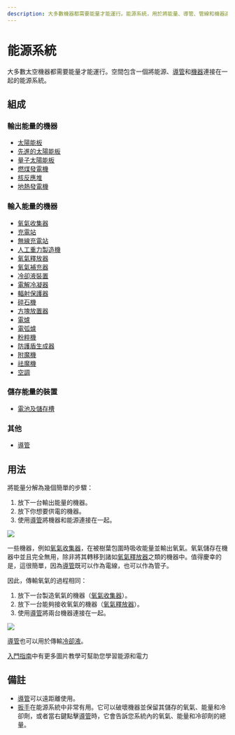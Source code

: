 ```yaml
---
description: 大多數機器都需要能量才能運行。能源系統，用於將能量、導管、管線和機器連接在一起。
---
```


# 能源系統

大多數太空機器都需要能量才能運行。空間包含一個將能源、[導管](../item/Conduit.md)和[機器](itemlist.md#ji-qi-he-gong-zuo-tai)連接在一起的能源系統。

## 組成

### 輸出能量的機器

* [太陽能板](../item/Solar-Panel.md)
* [先進的太陽能板](../item/Advanced-Solar-Panel.md)
* [量子太陽能板](../item/Quantum-Solar-Panel.md)
* [燃煤發電機](../item/Coal-Generator.md)
* [核反應堆](../item/Nuclear-Reactor.md)
* [地熱發電機](../item/Geothermal-Generator.md)

### 輸入能量的機器

* [氧氣收集器](../item/Oxygen-Collector.md)
* [充電站](../item/Charging-Station.md)
* [無線充電站](../item/Wireless-Charging-Station.md)
* [人工重力製造機](../item/Artificial-Gravity-Generator.md)
* [氧氣釋放器](../item/Oxygen-Bubble-Distributor.md)
* [氧氣補充器](../item/Tank-Refiller.md)
* [冷卻液裝置](../item/Coolant-Unit.md)
* [電解冷凝器](../item/Electrolytic-Condenser.md)
* [輻射保護器](../item/Electron-Belt-Generator.md)
* [碎石機](../item/Block-Breaker.md)
* [方塊放置器](../item/Block-Placer.md)
* [電爐](../item/Electric-Furnace.md)
* [電弧爐](../item/Electric-Arc-Furnace.md)
* [粉粹機](../item/Pulverizer.md)
* [防護盾生成器](../item/Forcefield-Generator.md)
* [附魔機](../item/Enchanter.md)
* [祛魔機](../item/Disenchanter.md)
* [空調](../item/Air-Conditioner.md)

### 儲存能量的裝置

* [電池及儲存槽](../item/Clusters.md)

### 其他

* [導管](../item/Conduit.md)

## 用法

將能量分解為幾個簡單的步驟：

1. 放下一台輸出能量的機器。
2. 放下你想要供電的機器。
3. 使用[導管](../item/Conduit.md)將機器和能源連接在一起。

![](https://camo.githubusercontent.com/f612db6ceff7f6f719f87debc5c229abf59b5204dde10a60974785f01305c53d/68747470733a2f2f692e696d6775722e636f6d2f524961715539792e706e67)

一些機器，例如[氧氣收集器](../item/Oxygen-Collector.md)，在被樹葉包圍時吸收能量並輸出氧氣。氧氣儲存在機器中並且完全無用，除非將其轉移到諸如[氧氣釋放器](../item/Oxygen-Bubble-Distributor.md#qi-dong)之類的機器中。值得慶幸的是，這很簡單，因為[導管](../item/Conduit.md)既可以作為電線，也可以作為管子。

因此，傳輸氧氣的過程相同：

1. 放下一台製造氧氣的機器（[氧氣收集器](../item/Oxygen-Collector.md)）。
2. 放下一台能夠接收氧氣的機器（[氧氣釋放器](../item/Oxygen-Bubble-Distributor.md)）。
3. 使用[導管](../item/Conduit.md)將兩台機器連接在一起。

![](https://camo.githubusercontent.com/7d18c6abba5663e3b4e6116314f252bcb793208176539224cfebc0b9a6df6bac/68747470733a2f2f692e696d6775722e636f6d2f4a6835546264502e706e67)

[導管](../item/Conduit.md)也可以用於傳輸[冷卻液](../item/Coolant-Unit.md)。

[入門指南](../)中有更多圖片教學可幫助您學習能源和電力

## 備註

* [導管](../item/Conduit.md)可以遠距離使用。
* [扳手](../item/Wrench.md)在能源系統中非常有用。它可以破壞機器並保留其儲存的氧氣、能量和冷卻劑，或者當右鍵點擊[導管](../item/Conduit.md)時，它會告訴您系統內的氧氣、能量和冷卻劑的總量。
